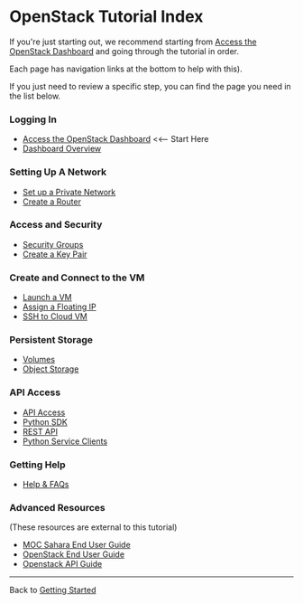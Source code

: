 # OpenStack Tutorial Index

If you're just starting out, we recommend starting from [Access the OpenStack Dashboard](Access-the-OpenStack-dashboard.html) and going through the tutorial in order.

Each page has navigation links at the bottom to help with this).  

If you just need to review a specific step, you can find the page you need in the list below.

### Logging In    
* [Access the OpenStack Dashboard](Access-the-OpenStack-Dashboard.html)  <<-- Start Here
* [Dashboard Overview](Dashboard-Overview.html) 

### Setting Up A Network
* [Set up a Private Network](Set-up-a-Private-Network.html)  
* [Create a Router](Create-a-Router.html)

### Access and Security
*  [Security Groups](Security-Groups.html)
*  [Create a Key Pair](Create-a-Key-Pair.html)

### Create and Connect to the VM
*  [Launch a VM](Launch-a-VM.html)
*  [Assign a Floating IP](Assign-a-Floating-IP.html)
*  [SSH to Cloud VM](SSH-to-Cloud-VM.html)

### Persistent Storage
*  [Volumes](Volumes.html)
*  [Object Storage](Object-Storage.html)

### API Access 
*  [API Access](API-Access.html)
*  [Python SDK](Python-SDK.html)
*  [REST API](REST-API.html)
*  [Python Service Clients](Python-Service-Clients.html)

### Getting Help 
* [Help & FAQs](https://massopen.cloud/blog/wiki/kaizenfaqs/)

### Advanced Resources
(These resources are external to this tutorial)
* [MOC Sahara End User Guide](https://massopen.cloud/sahara-user-guide/)
* [OpenStack End User Guide](https://docs.openstack.org/user-guide/)
* [Openstack API Guide](https://developer.openstack.org/api-guide/quick-start/)

******

Back to [Getting Started](Getting-started.html)

